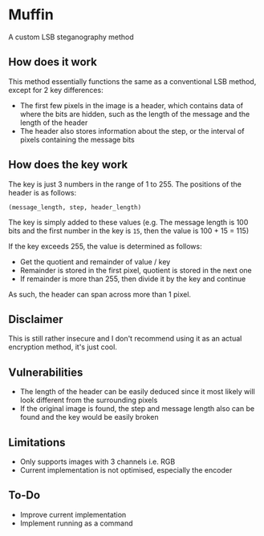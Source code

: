 # Muffin
A custom LSB steganography method

## How does it work
This method essentially functions the same as a conventional LSB method, except for 2 key differences:

- The first few pixels in the image is a header, which contains data of where the bits are hidden, such as the length of the message and the length of the header
- The header also stores information about the step, or the interval of pixels containing the message bits

## How does the key work
The key is just 3 numbers in the range of 1 to 255. The positions of the header is as follows:

`(message_length, step, header_length)`

The key is simply added to these values (e.g. The message length is 100 bits and the first number in the key is `15`, then the value is 100 + 15 = 115)

If the key exceeds 255, the value is determined as follows:
- Get the quotient and remainder of value / key
- Remainder is stored in the first pixel, quotient is stored in the next one
- If remainder is more than 255, then divide it by the key and continue

As such, the header can span across more than 1 pixel.

## Disclaimer
This is still rather insecure and I don't recommend using it as an actual encryption method, it's just cool.

## Vulnerabilities
- The length of the header can be easily deduced since it most likely will look different from the surrounding pixels
- If the original image is found, the step and message length also can be found and the key would be easily broken

## Limitations
- Only supports images with 3 channels i.e. RGB
- Current implementation is not optimised, especially the encoder

## To-Do
- Improve current implementation
- Implement running as a command